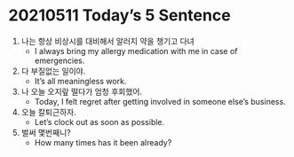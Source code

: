# 20210511 Today’s 5 Sentence



1. 나는 항상 비상시를 대비해서 알러지 약을 챙기고 다녀
   - I always bring my allergy medication with me in case of emergencies.
2. 다 부질없는 일이야.
   - It’s all meaningless work.
3. 나 오늘 오지랖 떨다가 엄청 후회했어.
   - Today, I felt regret after getting involved in someone else’s business.
4. 오늘 칼퇴근하자.
   - Let’s clock out as soon as  possible.
5. 벌써 몇번째니?
   - How many times has it been already?